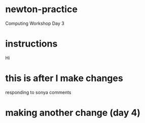# newton-practice
Computing Workshop Day 3

# instructions 
Hi 

# this is after I make changes 
responding to sonya comments 

# making another change (day 4) 

